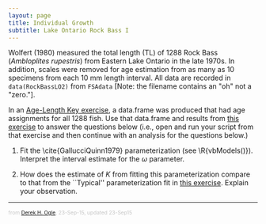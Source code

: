 ```yaml
---
layout: page
title: Individual Growth
subtitle: Lake Ontario Rock Bass I
---
```


<style type="text/css">
ol ol { list-style-type: lower-alpha; }
</style>

Wolfert (1980) measured the total length (TL) of 1288 Rock Bass (*Ambloplites rupestris*) from Eastern Lake Ontario in the late 1970s.  In addition, scales were removed for age estimation from as many as 10 specimens from each 10 mm length interval.  All data are recorded in `data(RockBassLO2)` from `FSAdata` [Note: the filename contains an "oh" not a "zero."].

In an [Age-Length Key exercise](ALK_LORockBass_2.html), a data.frame was produced that had age assignments for all 1288 fish.  Use that data.frame and results from [this exercise](Growth_LORockBass_1.html) to answer the questions below (i.e., open and run your script from that exercise and then continue with an analysis for the questions below.)

1. Fit the \cite{GallucciQuinn1979} parameterization (see \R{vbModels()}).  Interpret the interval estimate for the $\omega$ parameter.

1. How does the estimate of $K$ from fitting this parameterization compare to that from the ``Typical'' parameterization fit in [this exercise](Growth_LORockBass_1.html).  Explain your observation.


---
<p style="font-size: 0.75em; color: c6c6c6;">from <a href="http://derekogle.com">Derek H. Ogle</a>, 23-Sep-15, updated 23-Sep15</p>

